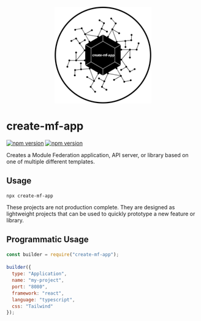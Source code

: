 <p align="center">
  <a href="https://github.com/jherr/create-mf-app">
    <img src="./assets/create-mf-app.svg" width="50%">
  </a>
</p>

# create-mf-app
[![npm version](https://badge.fury.io/js/create-mf-app.svg)](https://badge.fury.io/js/create-mf-app) [![npm version](https://img.shields.io/npm/dm/create-mf-app.svg)](https://badge.fury.io/js/create-mf-app)

Creates a Module Federation application, API server, or library based on one of multiple different templates.


## Usage
```
npx create-mf-app
```

These projects are not production complete. They are designed as lightweight projects that can be used to quickly prototype a new feature or library.

## Programmatic Usage

```js
const builder = require("create-mf-app");

builder({
  type: "Application",
  name: "my-project",
  port: "8080",
  framework: "react",
  language: "typescript",
  css: "Tailwind"
});
```
